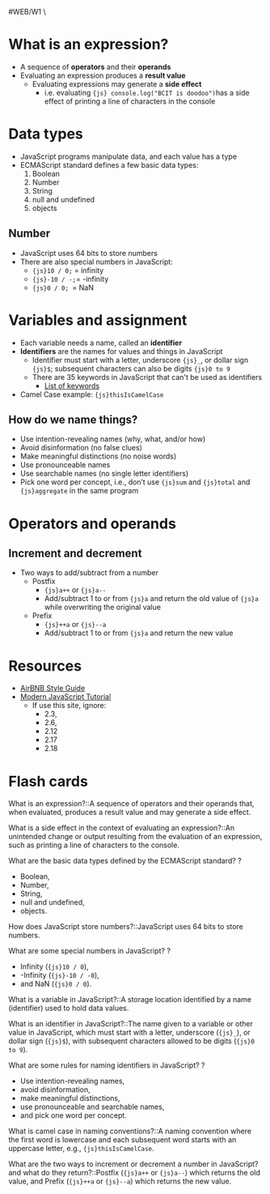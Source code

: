 #WEB/W1 \
# What is an expression?

- A sequence of **operators** and their **operands**
- Evaluating an expression produces a **result value**
	- Evaluating expressions may generate a **side effect**
		- i.e. evaluating `{js} console.log("BCIT is doodoo")`has a side effect of printing a line of characters in the console

# Data types

- JavaScript programs manipulate data, and each value has a type
- ECMAScript standard defines a few basic data types:
	1. Boolean
	2. Number
	3. String
	4. null and undefined
	5. objects
## Number

- JavaScript uses 64 bits to store numbers
- There are also special numbers in JavaScript:
	- `{js}10 / 0;` = infinity
	- `{js}-10 / -;`= -infinity
	- `{js}0 / 0; `= NaN

# Variables and assignment

- Each variable needs a name, called an **identifier**
- **Identifiers** are the names for values and things in JavaScript
	- Identifier must start with a letter, underscore `{js}_`, or dollar sign `{js}$`; subsequent characters can also be digits `{js}0 to 9`
	- There are 35 keywords in JavaScript that can't be used as identifiers
		- [List of keywords](https://developer.mozilla.org/en-US/docs/Web/JavaScript/Reference/Lexical_grammar)
- Camel Case example: `{js}thisIsCamelCase`

## How do we name things?

- Use intention-revealing names (why, what, and/or how)  
- Avoid disinformation (no false clues)  
- Make meaningful distinctions (no noise words)  
- Use pronounceable names  
- Use searchable names (no single letter identifiers)  
- Pick one word per concept, i.e., don’t use `{js}sum` and `{js}total` and `{js}aggregate` in the same program
# Operators and operands

## Increment and decrement

- Two ways to add/subtract from a number
	- Postfix
		- `{js}a++` or `{js}a--`
		- Add/subtract 1 to or from `{js}a` and return the old value of `{js}a` while overwriting the original value
	- Prefix
		- `{js}++a` or `{js}--a`
		- Add/subtract 1 to or from `{js}a` and return the new value

# Resources

- [AirBNB Style Guide](https://github.com/airbnb/javascript)
- [Modern JavaScript Tutorial](https://javascript.info/)
	- If use this site, ignore:
		- 2.3,
		- 2.6,
		- 2.12
		- 2.17
		- 2.18

# Flash cards


What is an expression?::A sequence of operators and their operands that, when evaluated, produces a result value and may generate a side effect.
 

What is a side effect in the context of evaluating an expression?::An unintended change or output resulting from the evaluation of an expression, such as printing a line of characters to the console.
 

What are the basic data types defined by the ECMAScript standard?
?
- Boolean, 
- Number, 
- String, 
- null and undefined, 
- objects.
 

How does JavaScript store numbers?::JavaScript uses 64 bits to store numbers.
 

What are some special numbers in JavaScript?
?
- Infinity (`{js}10 / 0`), 
- -Infinity (`{js}-10 / -0`), 
- and NaN (`{js}0 / 0`).
 

What is a variable in JavaScript?::A storage location identified by a name (identifier) used to hold data values.
 

What is an identifier in JavaScript?::The name given to a variable or other value in JavaScript, which must start with a letter, underscore (`{js}_`), or dollar sign (`{js}$`), with subsequent characters allowed to be digits (`{js}0 to 9`).
 

What are some rules for naming identifiers in JavaScript?
?
- Use intention-revealing names, 
- avoid disinformation, 
- make meaningful distinctions, 
- use pronounceable and searchable names, 
- and pick one word per concept.
 

What is camel case in naming conventions?::A naming convention where the first word is lowercase and each subsequent word starts with an uppercase letter, e.g., `{js}thisIsCamelCase`.
 

What are the two ways to increment or decrement a number in JavaScript? and what do they return?::Postfix (`{js}a++` or `{js}a--`) which returns the old value, and Prefix (`{js}++a` or `{js}--a`) which returns the new value.
 